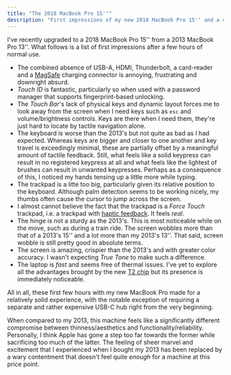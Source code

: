 ```yaml
---
title: "The 2018 MacBook Pro 15''"
description: "First impressions of my new 2018 MacBook Pro 15'' and a comparison to my 2013 13''"
---
```


I've recently upgraded to a 2018 MacBook Pro 15'' from a 2013 MacBook Pro 13''. What follows is a list of first impressions after a few hours of normal use.

- The combined absence of USB-A, HDMI, Thunderbolt, a card-reader and a [MagSafe](https://en.wikipedia.org/wiki/MagSafe) charging connector is annoying, frustrating and downright absurd.
- *Touch ID* is fantastic, particularly so when used with a password manager that supports fingerprint-based unlocking.
- The *Touch Bar*'s lack of physical keys and dynamic layout forces me to look away from the screen when I need keys such as `esc` and volume/brightness controls. Keys are there when I need them, they're just hard to locate by tactile navigation alone.
- The keyboard is worse than the 2013's but not quite as bad as I had expected. Whereas keys are bigger and closer to one another and key travel is exceedingly minimal, these are partially offset by a meaningful amount of tactile feedback. Still, what feels like a solid keypress can result in no registered keypress at all and what feels like the lightest of brushes can result in unwanted keypresses. Perhaps as a consequence of this, I noticed my hands tensing up a little more while typing.
- The trackpad is a litte too big, particularly given its relative position to the keyboard. Although palm detection seems to be working nicely, my thumbs often cause the cursor to jump across the screen.
- I almost cannot believe the fact that the trackpad is a *Force Touch* trackpad, i.e. a trackpad with [haptic feedback](https://en.wikipedia.org/wiki/Haptic_technology). It feels *real*.
- The hinge is not a sturdy as the 2013's. This is most noticeable while on the move, such as during a train ride. The screen wobbles more than that of a 2013's 15'' and a lot more than my 2013's 13''. That said, screen wobble is still pretty good in absolute terms.
- The screen is amazing, crispier than the 2013's and with greater color accuracy. I wasn't expecting *True Tone* to make such a difference.
- The laptop is *fast* and seems free of thermal issues. I've yet to explore all the advantages brought by the new [T2 chip](https://support.apple.com/en-us/HT208862) but its presence is immediately noticeable.

All in all, these first few hours with my new MacBook Pro made for a relatively solid experience, with the notable exception of requiring a separate and rather expensive USB-C hub right from the very beginning. 

When compared to my 2013, this machine feels like a significantly different compromise between thinness/aesthetics and functionality/reliability. Personally, I think Apple has gone a step too far towards the former while sacrificing too much of the latter. The feeling of sheer marvel and excitement that I experienced when I bought my 2013 has been replaced by a wary contentment that doesn't feel quite *enough* for a machine at this price point.